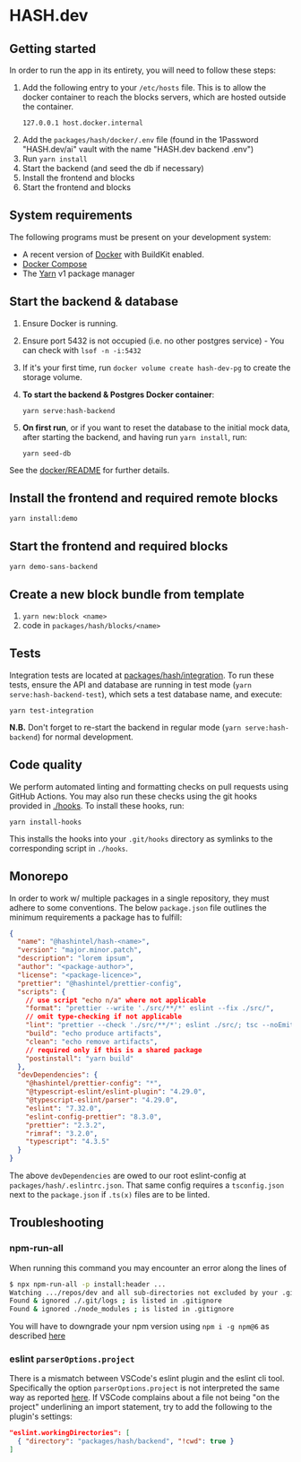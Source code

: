 # HASH.dev

## Getting started

In order to run the app in its entirety, you will need to follow these steps:

1. Add the following entry to your `/etc/hosts` file. This is to allow the docker container to reach the blocks
servers, which are hosted outside the container.
   ```
   127.0.0.1 host.docker.internal
   ```
2. Add the `packages/hash/docker/.env` file (found in the 1Password "HASH.dev/ai" vault with the name "HASH.dev backend .env")
3. Run `yarn install`
4. Start the backend (and seed the db if necessary)
5. Install the frontend and blocks
6. Start the frontend and blocks

## System requirements

The following programs must be present on your development system:

  - A recent version of [Docker](https://docs.docker.com/get-docker/) with BuildKit
    enabled.
  - [Docker Compose](https://docs.docker.com/compose/install/)
  - The [Yarn](https://classic.yarnpkg.com/en/docs/install/) v1 package manager


## Start the backend & database

  1. Ensure Docker is running.
  2. Ensure port 5432 is not occupied (i.e. no other postgres service) - You can check
     with `lsof -n -i:5432`
  3. If it's your first time, run `docker volume create hash-dev-pg` to create
     the storage volume.
  4. **To start the backend & Postgres Docker container**:
     ```
     yarn serve:hash-backend
     ```
  5. **On first run**, or if you want to reset the database to the initial mock
     data, after starting the backend, and having run `yarn install`, run:

     ```
     yarn seed-db
     ```

See the [docker/README](./docker) for further details.

## Install the frontend and required remote blocks

`yarn install:demo`

## Start the frontend and required blocks

`yarn demo-sans-backend`

## Create a new block bundle from template

1. `yarn new:block <name>`
2. code in `packages/hash/blocks/<name>`

## Tests

Integration tests are located at [packages/hash/integration](./packages/hash/integration).
To run these tests, ensure the API and database are running in test mode
(`yarn serve:hash-backend-test`), which sets a test database name, and execute:

```
yarn test-integration
```

**N.B.** Don't forget to re-start the backend in regular mode (`yarn serve:hash-backend`)
for normal development. 

## Code quality

We perform automated linting and formatting checks on pull requests using
GitHub Actions. You may also run these checks using the git hooks provided
in [./hooks](./hooks). To install these hooks, run:
```
yarn install-hooks
```

This installs the hooks into your `.git/hooks` directory as symlinks to
the corresponding script in `./hooks`.


## Monorepo

In order to work w/ multiple packages in a single repository, they must adhere to some conventions.
The below `package.json` file outlines the minimum requirements a package has to fulfill:

```json
{
  "name": "@hashintel/hash-<name>",
  "version": "major.minor.patch",
  "description": "lorem ipsum",
  "author": "<package-author>",
  "license": "<package-licence>",
  "prettier": "@hashintel/prettier-config",
  "scripts": {
    // use script "echo n/a" where not applicable
    "format": "prettier --write './src/**/*' eslint --fix ./src/",
    // omit type-checking if not applicable
    "lint": "prettier --check './src/**/*'; eslint ./src/; tsc --noEmit",
    "build": "echo produce artifacts",
    "clean": "echo remove artifacts",
    // required only if this is a shared package
    "postinstall": "yarn build"
  },
  "devDependencies": {
    "@hashintel/prettier-config": "*",
    "@typescript-eslint/eslint-plugin": "4.29.0",
    "@typescript-eslint/parser": "4.29.0",
    "eslint": "7.32.0",
    "eslint-config-prettier": "8.3.0",
    "prettier": "2.3.2",
    "rimraf": "3.2.0",
    "typescript": "4.3.5"
  }
}
```

The above `devDependencies` are owed to our root eslint-config at `packages/hash/.eslintrc.json`.
That same config requires a `tsconfig.json` next to the `package.json` if `.ts(x)` files are to
be linted.

## Troubleshooting

### npm-run-all

When running this command you may encounter an error along the lines of

```sh
$ npx npm-run-all -p install:header ...
Watching .../repos/dev and all sub-directories not excluded by your .gitignore. Will not monitor dotfiles.
Found & ignored ./.git/logs ; is listed in .gitignore
Found & ignored ./node_modules ; is listed in .gitignore
```

You will have to downgrade your npm version using `npm i -g npm@6` as described [here](https://github.com/mysticatea/npm-run-all/issues/196#issuecomment-813599087)

### eslint `parserOptions.project`

There is a mismatch between VSCode's eslint plugin and the eslint cli tool. Specifically the option
`parserOptions.project` is not interpreted the same way as reported [here](https://github.com/typescript-eslint/typescript-eslint/issues/251).
If VSCode complains about a file not being "on the project" underlining an import statement, try to
add the following to the plugin's settings:

```json
"eslint.workingDirectories": [
  { "directory": "packages/hash/backend", "!cwd": true }
]
```
